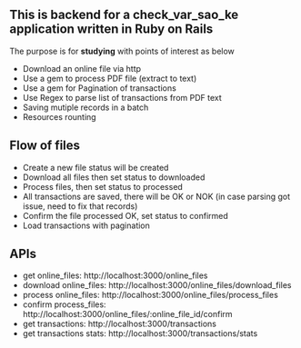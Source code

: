 ## This is backend for a check_var_sao_ke application written in Ruby on Rails
The purpose is for **studying** with points of interest as below

- Download an online file via http
- Use a gem to process PDF file (extract to text)
- Use a gem for Pagination of transactions
- Use Regex to parse list of transactions from PDF text
- Saving mutiple records in a batch
- Resources rounting

## Flow of files
- Create a new file status will be created
- Download all files then set status to downloaded
- Process files, then set status to processed
- All transactions are saved, there will be OK or NOK (in case parsing got issue, need to fix that records)
- Confirm the file processed OK, set status to confirmed
- Load transactions with pagination
## APIs
- get online_files: http://localhost:3000/online_files
- download online_files: http://localhost:3000/online_files/download_files
- process online_files: http://localhost:3000/online_files/process_files
- confirm process_files: http://localhost:3000/online_files/:online_file_id/confirm
- get transactions: http://localhost:3000/transactions
- get transactions stats: http://localhost:3000/transactions/stats
